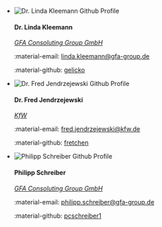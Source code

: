 

<div class="grid cards team" markdown>

-   ![Dr. Linda Kleemann Github Profile](https://avatars.githubusercontent.com/u/161041924?v=4)

    #### Dr. Linda Kleemann

    [*GFA Consoluting Group GmbH*](https://www.gfa-group.de/)

    :material-email: [linda.kleemann@gfa-group.de](mailto:linda.kleemann@gfa-group.de)
    
    :material-github: [gelicko](https://github.com/gelicko)

-   ![Dr. Fred Jendrzejewski Github Profile](https://avatars.githubusercontent.com/u/8323674?v=4)

    #### Dr. Fred Jendrzejewski

    [*KfW*](https://www.gfa-group.de/)
    
    :material-email: [fred.jendrzejewski@kfw.de](mailto:fred.jendrzejewski@kfw.de)

    :material-github: [fretchen](https://github.com/fretchen)

-   ![Philipp Schreiber Github Profile](https://avatars.githubusercontent.com/u/82368796?v=4)

    #### Philipp Schreiber

    [*GFA Consoluting Group GmbH*](https://www.gfa-group.de/)
    
    :material-email: [philipp.schreiber@gfa-group.de](mailto:philipp.schreiber@gfa-group.de)

    :material-github: [pcschreiber1](https://github.com/pcschreiber1)
</div>